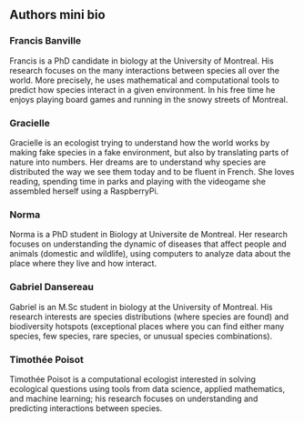 ## Authors mini bio

### Francis Banville

Francis is a PhD candidate in biology at the University of Montreal. His research focuses on the many interactions between species all over the world. More precisely, he uses mathematical and computational tools to predict how species interact in a given environment. In his free time he enjoys playing board games and running in the snowy streets of Montreal.

### Gracielle
Gracielle is an ecologist trying to understand how the world works by making fake species in a fake environment, but also by translating parts of nature into numbers. Her dreams are to understand why species are distributed the way we see them today and to be fluent in French. She loves reading, spending time in parks and playing with the videogame she assembled herself using a RaspberryPi.

### Norma
Norma is a PhD student in Biology at Universite de Montreal. Her research focuses on understanding the dynamic of diseases that affect people and animals (domestic and wildlife), using computers to analyze data about the place where they live and how interact.

### Gabriel Dansereau

Gabriel is an M.Sc student in biology at the University of Montreal. His research interests are species distributions (where species are found) and biodiversity hotspots (exceptional places where you can find either many species, few species, rare species, or unusual species combinations).

### Timothée Poisot
Timothée Poisot is a computational ecologist interested in solving ecological questions using tools from data science, applied mathematics, and machine learning; his research focuses on understanding and predicting interactions between species.
